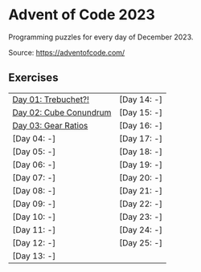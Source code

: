 # Advent of Code 2023

Programming puzzles for every day of December 2023.

Source: https://adventofcode.com/

## Exercises

|                                                                    |             |
|:-------------------------------------------------------------------|:------------|
| [Day 01: Trebuchet?!](src/main/kotlin/at/schrogl/aoc2023/day01)    | [Day 14: -] |
| [Day 02: Cube Conundrum](src/main/kotlin/at/schrogl/aoc2023/day02) | [Day 15: -] |
| [Day 03: Gear Ratios](src/main/kotlin/at/schrogl/aoc2023/day03)    | [Day 16: -] |
| [Day 04: -]                                                        | [Day 17: -] |
| [Day 05: -]                                                        | [Day 18: -] |
| [Day 06: -]                                                        | [Day 19: -] |
| [Day 07: -]                                                        | [Day 20: -] |
| [Day 08: -]                                                        | [Day 21: -] |
| [Day 09: -]                                                        | [Day 22: -] |
| [Day 10: -]                                                        | [Day 23: -] |
| [Day 11: -]                                                        | [Day 24: -] |
| [Day 12: -]                                                        | [Day 25: -] |
| [Day 13: -]                                                        |             | 
